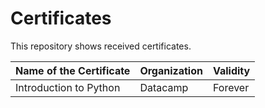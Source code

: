 # Certificates

This repository shows received certificates.

| Name of the Certificate | Organization | Validity | 
| --- | --- | --- |
| Introduction to Python | Datacamp | Forever |

